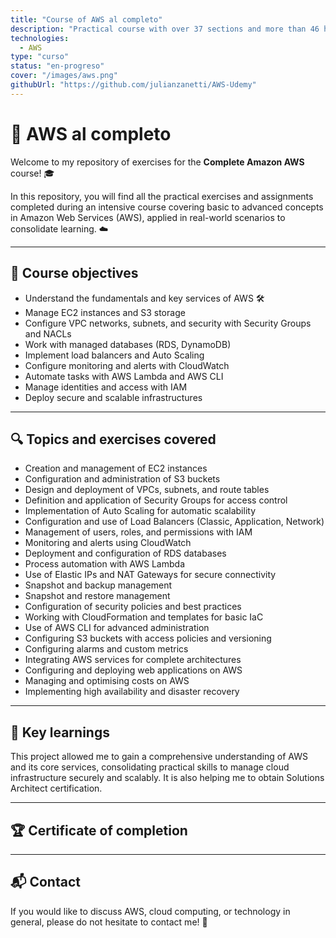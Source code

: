 ```yaml
---
title: "Course of AWS al completo"
description: "Practical course with over 37 sections and more than 46 hours of videos explaining the theory behind each service and implementing various practical examples."
technologies:
  - AWS
type: "curso"
status: "en-progreso"
cover: "/images/aws.png"
githubUrl: "https://github.com/julianzanetti/AWS-Udemy"
---
```


# 🚀 AWS al completo

Welcome to my repository of exercises for the **Complete Amazon AWS** course! 🎓

In this repository, you will find all the practical exercises and assignments completed during an intensive course covering basic to advanced concepts in Amazon Web Services (AWS), applied in real-world scenarios to consolidate learning. ☁️

---

## 🎯 Course objectives

- Understand the fundamentals and key services of AWS 🛠️
- Manage EC2 instances and S3 storage
- Configure VPC networks, subnets, and security with Security Groups and NACLs
- Work with managed databases (RDS, DynamoDB)  
- Implement load balancers and Auto Scaling
- Configure monitoring and alerts with CloudWatch
- Automate tasks with AWS Lambda and AWS CLI
- Manage identities and access with IAM
- Deploy secure and scalable infrastructures  

---

## 🔍 Topics and exercises covered

- Creation and management of EC2 instances
- Configuration and administration of S3 buckets
- Design and deployment of VPCs, subnets, and route tables
- Definition and application of Security Groups for access control
- Implementation of Auto Scaling for automatic scalability
- Configuration and use of Load Balancers (Classic, Application, Network)  
- Management of users, roles, and permissions with IAM  
- Monitoring and alerts using CloudWatch  
- Deployment and configuration of RDS databases  
- Process automation with AWS Lambda  
- Use of Elastic IPs and NAT Gateways for secure connectivity  
- Snapshot and backup management  
- Snapshot and restore management  
- Configuration of security policies and best practices  
- Working with CloudFormation and templates for basic IaC  
- Use of AWS CLI for advanced administration  
- Configuring S3 buckets with access policies and versioning  
- Configuring alarms and custom metrics  
- Integrating AWS services for complete architectures  
- Configuring and deploying web applications on AWS  
- Managing and optimising costs on AWS  
- Implementing high availability and disaster recovery  

---

## 🧠 Key learnings

This project allowed me to gain a comprehensive understanding of AWS and its core services, consolidating practical skills to manage cloud infrastructure securely and scalably. It is also helping me to obtain Solutions Architect certification.

---

## 🏆 Certificate of completion

---

## 📬 Contact

If you would like to discuss AWS, cloud computing, or technology in general, please do not hesitate to contact me! 💬